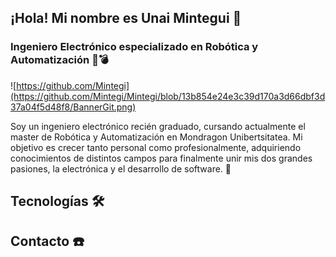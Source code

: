 ## ¡Hola! Mi nombre es Unai Mintegui 👋
### Ingeniero Electrónico especializado en Robótica y Automatización :robot::bomb:

![https://github.com/Mintegi](https://github.com/Mintegi/Mintegi/blob/13b854e24e3c39d170a3d66dbf3d37a04f5d48f8/BannerGit.png)

Soy un ingeniero electrónico recién graduado, cursando actualmente el master de Robótica y Automatización en Mondragon Unibertsitatea. Mi objetivo es crecer tanto personal como profesionalmente, adquiriendo conocimientos de distintos campos para finalmente unir mis dos grandes pasiones, la electrónica y el desarrollo de software. :sparkling_heart:

## Tecnologías :hammer_and_wrench:

## Contacto :phone:
